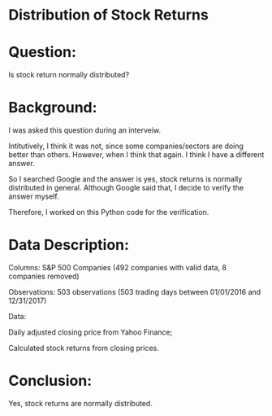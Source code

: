 # Distribution of Stock Returns
# Question:
Is stock return normally distributed?
# Background:
I was asked this question during an interveiw.

Intitutively, I think it was not, since some companies/sectors are doing better than others.
However, when I think that again. I think I have a different answer. 

So I searched Google and the answer is yes, stock returns is normally distributed in general.
Although Google said that, I decide to verify the answer myself.

Therefore, I worked on this Python code for the verification.

# Data Description:	
Columns:	 S&P 500 Companies (492 companies with valid data, 8 companies removed)

Observations:	503 observations (503 trading days between 01/01/2016 and 12/31/2017)

Data:		

Daily adjusted closing price from Yahoo Finance;

Calculated stock returns from closing prices.

# Conclusion: 
Yes, stock returns are normally distributed.

